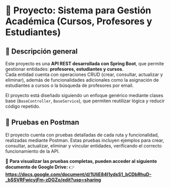 # 🧩 Proyecto: Sistema para Gestión Académica (Cursos, Profesores y Estudiantes)

## 📘 Descripción general

Este proyecto es una **API REST desarrollada con Spring Boot**, que permite gestionar entidades: **profesores, estudiantes y cursos**.  
Cada entidad cuenta con operaciones CRUD (crear, consultar, actualizar y eliminar), además de funcionalidades adicionales como la asignación de estudiantes a cursos o la búsqueda de profesores por email.

El proyecto está diseñado siguiendo un enfoque genérico mediante clases base (`BaseController`, `BaseService`), que permiten reutilizar lógica y reducir código repetido.

## 🧪 Pruebas en Postman

El proyecto cuenta con pruebas detalladas de cada ruta y funcionalidad, realizadas mediante Postman.
Estas pruebas incluyen ejemplos para crear, consultar, actualizar, eliminar y vincular entidades, verificando el correcto funcionamiento de la API.

🔗 **Para visualizar las pruebas completas, pueden acceder al siguiente documento de Google Drive:**
👉 **https://docs.google.com/document/d/1UIiE84I1ydsS1_bCDbRhuD-_bSSVRFwicyjFm-zDGZo/edit?usp=sharing**

